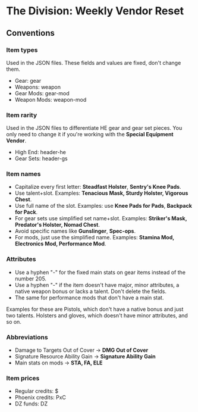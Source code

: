# The Division: Weekly Vendor Reset

## Conventions

### Item types
Used in the JSON files.
These fields and values are fixed, don't change them.
* Gear: gear
* Weapons: weapon
* Gear Mods: gear-mod
* Weapon Mods: weapon-mod

### Item rarity
Used in the JSON files to differentiate HE gear and gear set pieces.
You only need to change it if you're working with the **Special Equipment Vendor**.
* High End: header-he
* Gear Sets: header-gs

### Item names
* Capitalize every first letter: **Steadfast Holster**, **Sentry's Knee Pads**.
* Use talent+slot. Examples: **Tenacious Mask, Sturdy Holster, Vigorous Chest**.
* Use full name of the slot. Examples: use **Knee Pads for Pads**, **Backpack for Pack**.
* For gear sets use simplified set name+slot. Examples: **Striker's Mask, Predator's Holster, Nomad Chest**.
* Avoid specific names like **Gunslinger**, **Spec-ops**.
* For mods, just use the simplified name. Examples: **Stamina Mod, Electronics Mod, Performance Mod**.

### Attributes
* Use a hyphen "-" for the fixed main stats on gear items instead of the number 205.
* Use a hyphen "-" if the item doesn't have major, minor attributes, a native weapon bonus or lacks a talent. Don't delete the fields.
* The same for performance mods that don't have a main stat.

Examples for these are Pistols, which don't have a native bonus and just two talents. Holsters and gloves, which doesn't have minor attributes, and so on.

### Abbreviations
* Damage to Targets Out of Cover -> **DMG Out of Cover**
* Signature Resource Ability Gain -> **Signature Ability Gain**
* Main stats on mods -> **STA, FA, ELE**

### Item prices
* Regular credits: $
* Phoenix credits: PxC
* DZ funds: DZ
